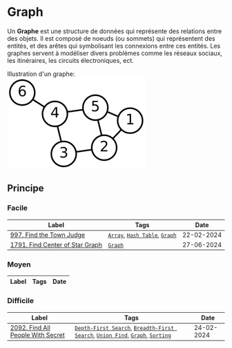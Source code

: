 # Graph

Un **Graphe** est une structure de données qui représente des relations entre des objets. Il est composé de noeuds (ou sommets) qui représentent des entités, et des arêtes qui symbolisant les connexions entre ces entités. Les graphes servent à modéliser divers problèmes comme les réseaux sociaux, les itinéraires, les circuits électroniques, ect.

Illustration d'un graphe:  
<img src="../imgs/skills/graph-1.png"/>

## Principe

### Facile

| Label                                                                                     | Tags                                                                          | Date       |
| ----------------------------------------------------------------------------------------- | ----------------------------------------------------------------------------- | ---------- |
| [997. Find the Town Judge](../Probleme/0997.%20Find%20the%20Town%20Judge/)                | [`Array`](./array.md), [`Hash Table`](./hash_table.md), [`Graph`](./graph.md) | 22-02-2024 |
| [1791. Find Center of Star Graph](../Probleme/1791.%20Find%20Center%20of%20Star%20Graph/) | [`Graph`](./graph.md)                                                         | 27-06-2024 |

### Moyen

| Label | Tags | Date |
| ----- | ---- | ---- |

### Difficile

| Label                                                                                         | Tags                                                                                                                                                    | Date       |
| --------------------------------------------------------------------------------------------- | ------------------------------------------------------------------------------------------------------------------------------------------------------- | ---------- |
| [2092. Find All People With Secret](../Probleme/2092.%20Find%20All%20People%20With%20Secret/) | [`Depth-First Search`](./dfs.md), [`Breadth-First Search`](./bfs.md), [`Union Find`](./union_find.md), [`Graph`](./graph.md), [`Sorting`](./sorting.md) | 24-02-2024 |

